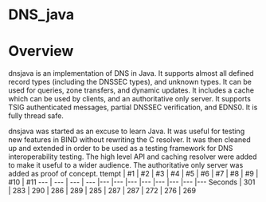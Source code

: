 # DNS_java
# Overview
dnsjava is an implementation of DNS in Java. It supports almost all defined record types (including the DNSSEC types), and unknown types. It can be used for queries, zone transfers, and dynamic updates. It includes a cache which can be used by clients, and an authoritative only server. It supports TSIG authenticated messages, partial DNSSEC verification, and EDNS0. It is fully thread safe.

dnsjava was started as an excuse to learn Java. It was useful for testing new features in BIND without rewriting the C resolver. It was then cleaned up and extended in order to be used as a testing framework for DNS interoperability testing. The high level API and caching resolver were added to make it useful to a wider audience. The authoritative only server was added as proof of concept.
ttempt | #1 | #2 | #3 | #4 | #5 | #6 | #7 | #8 | #9 | #10 | #11
--- | --- | --- | --- |--- |--- |--- |--- |--- |--- |--- |---
Seconds | 301 | 283 | 290 | 286 | 289 | 285 | 287 | 287 | 272 | 276 | 269
